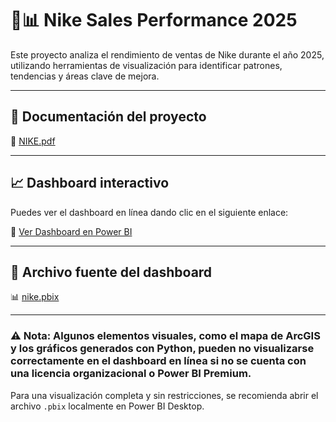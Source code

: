 # 👟📊 Nike Sales Performance 2025

Este proyecto analiza el rendimiento de ventas de Nike durante el año 2025, utilizando herramientas de visualización para identificar patrones, tendencias y áreas clave de mejora.

---

## 📄 Documentación del proyecto

📘 [NIKE.pdf](./NIKE.pdf)

---

## 📈 Dashboard interactivo

Puedes ver el dashboard en línea dando clic en el siguiente enlace:

🔗 [Ver Dashboard en Power BI](https://app.powerbi.com/view?r=eyJrIjoiYzFiZTU0YTYtNjFmNC00YjRiLTg0ODUtODAxNzNjMTk1YzQyIiwidCI6IjRiZjM4ZWEyLTgzMmQtNDU1Mi1iNTA4LTQyMTU3MGRhNDNmZiIsImMiOjR9)

---

## 📁 Archivo fuente del dashboard

📊 [nike.pbix](./nike.pbix)

----

 ### ⚠️ Nota: Algunos elementos visuales, como el mapa de ArcGIS y los gráficos generados con Python, pueden no visualizarse correctamente en el dashboard en línea si no se cuenta con una licencia organizacional o Power BI Premium.  
Para una visualización completa y sin restricciones, se recomienda abrir el archivo `.pbix` localmente en Power BI Desktop.
